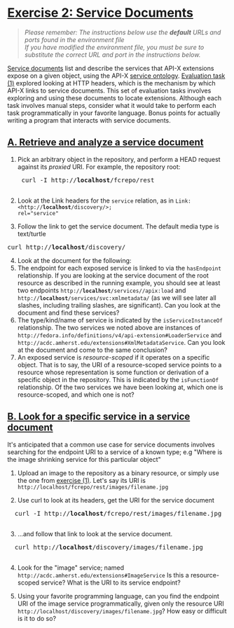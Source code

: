 <h1><a href="#ex2" id="ex2" class="anchor">Exercise 2: Service Documents</a></h1>

> *Please remember:*
> *The instructions below use the **default** URLs and ports found in the environment file*  
> *If you have modified the environment file, you must be sure to substitute the correct URL and port in the instructions below.*

[Service documents](https://github.com/fcrepo4-labs/fcrepo-api-x/blob/master/src/site/markdown/service-discovery-and-binding.md#service-document) list and describe the services that API-X extensions expose on a given object, using the API-X [service ontology](https://github.com/fcrepo4-labs/fcrepo-api-x/blob/master/fcrepo-api-x-ontology/src/main/resources/ontologies/apix-service.ttl).  [Evaluation task (1)](01-Resources_and_URIs.md#ex1) explored looking at HTTP headers, which is the mechanism by which API-X links to service documents.  This set of evaluation tasks involves exploring and using these documents to locate extensions.  Although each task involves manual steps, consider what it would take to perform each task programmatically in your favorite language.  Bonus points for actually writing a program that interacts with service documents.

<h2><a href="#ex2a" id="ex2a" class="anchor">A. Retrieve and analyze a service document</a></h2>

1. Pick an arbitrary object in the repository, and perform a HEAD request against its _proxied_ URI.  For example, the repository root:
    <pre>
    curl -I http://<b>localhost</b>/fcrepo/rest
    </pre>

2. Look at the Link headers for the `service` relation, as in <code>Link: &lt;http://<b>localhost</b>/discovery/&gt;; rel="service"</code>

3. Follow the link to get the service document.  The default media type is text/turtle
<pre>
curl http://<b>localhost</b>/discovery/
</pre>

4. Look at the document for the following:
  1. The endpoint for each exposed service is linked to via the `hasEndpoint` relationship.  If you are looking at the service document of the root resource as described in the running example, you should see at least two endpoints <code>http://<b>localhost</b>/services//apix:load</code>
and
<code>http://<b>localhost</b>/services/svc:xmlmetadata/</code>
(as we will see later all slashes, including trailing slashes, are significant).  Can you look at the document and find these services?
  2. The type/kind/name of service is indicated by the `isServiceInstanceOf` relationship.  The two services we noted above are instances of `http://fedora.info/definitions/v4/api-extension#LoaderService` and
`http://acdc.amherst.edu/extensions#XmlMetadataService`.  Can you look at the document and come to the same conclusion?
  3. An exposed service is *resource-scoped* if it operates on a specific object.  That is to say, the URI of a resource-scoped service points to a resource whose representation is some function or derivation of a specific object in the repository.  This is indicated by the `isFunctionOf` relationship.  Of the two services we have been looking at, which one is resource-scoped, and which one is not?

<h2><a href="#ex2b" id="ex2b" class="anchor">B. Look for a specific service in a service document</a></h2>

It's anticipated that a common use case for service documents involves searching for the endpoint URI to a service of a known type; e.g "Where is the image shrinking service for this particular object"

1. Upload an image to the repository as a binary resource, or simply use the one from [exercise (1)](01-Resources_and_URIs.md#ex1b).  Let's say its URI is `http://localhost/fcrepo/rest/images/filename.jpg`

2. Use curl to look at its headers, get the URI for the service document
  <pre>
  curl -I http://<b>localhost</b>/fcrepo/rest/images/filename.jpg
  </pre>

3. ...and follow that link to look at the service document.
  <pre>
  curl http://<b>localhost</b>/discovery/images/filename.jpg
  </pre>

4. Look for the "image" service; named `http://acdc.amherst.edu/extensions#ImageService`
Is this a resource-scoped service?  What is the URI to its service endpoint?

5. Using your favorite programming language, can you find the endpoint URI of the image service programmatically, given only the resource URI `http://localhost/discovery/images/filename.jpg`?  How easy or difficult is it to do so?
